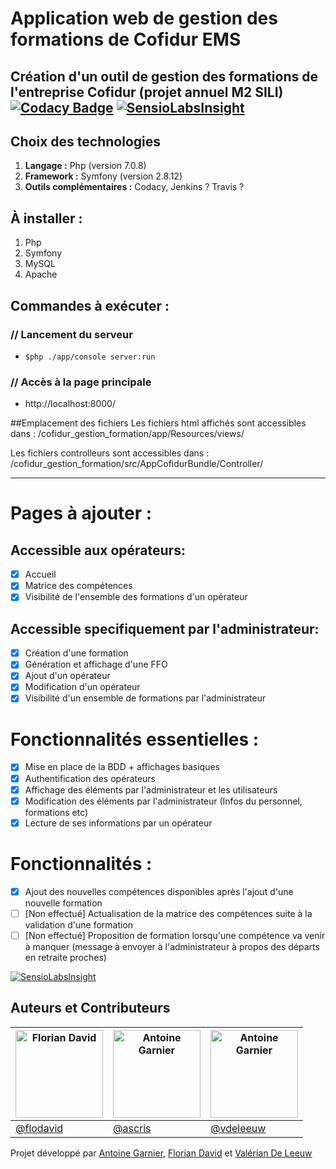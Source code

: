 # Application web de gestion des formations de Cofidur EMS
Création d'un outil de gestion des formations de l'entreprise Cofidur (projet annuel M2 SILI)
[![Codacy Badge](https://api.codacy.com/project/badge/Grade/f8744b5c39a7407a965fe3c1b7851c78)](https://www.codacy.com/app/flodavid/cofidur_gestion_formation?utm_source=github.com&amp;utm_medium=referral&amp;utm_content=TheGuysBrushes/cofidur_gestion_formation&amp;utm_campaign=Badge_Grade) [![SensioLabsInsight](https://insight.sensiolabs.com/projects/cc5f88fb-2df6-438d-99f2-bea76cbb2653/mini.png)](https://insight.sensiolabs.com/projects/cc5f88fb-2df6-438d-99f2-bea76cbb2653)
---

## Choix des technologies

1. **Langage :** Php (version 7.0.8)
2. **Framework :** Symfony (version 2.8.12)
3. **Outils complémentaires :** Codacy, Jenkins ? Travis ?

## À installer :

1. Php
2. Symfony
3. MySQL
4. Apache

## Commandes à exécuter :

### // Lancement du serveur
- `$php ./app/console server:run`

### // Accès à la page principale
- http://localhost:8000/

##Emplacement des fichiers
Les fichiers html affichés sont accessibles dans :
	/cofidur_gestion_formation/app/Resources/views/

Les fichiers controlleurs sont accessibles dans :
	/cofidur_gestion_formation/src/AppCofidurBundle/Controller/

---

# Pages à ajouter :
## Accessible aux opérateurs:
- [X] Accueil
- [X] Matrice des compétences
- [X] Visibilité de l'ensemble des formations d'un opérateur

## Accessible specifiquement par l'administrateur:
- [x] Création d'une formation
- [x] Génération et affichage d'une FFO
- [x] Ajout d'un opérateur
- [x] Modification d'un opérateur
- [x] Visibilité d'un ensemble de formations par l'administrateur

# Fonctionnalités essentielles :
- [X] Mise en place de la BDD + affichages basiques
- [X] Authentification des opérateurs
- [X] Affichage des éléments par l'administrateur et les utilisateurs
- [X] Modification des éléments par l'administrateur (Infos du personnel, formations etc)
- [X] Lecture de ses informations par un opérateur

# Fonctionnalités :
- [X] Ajout des nouvelles compétences disponibles après l'ajout d'une nouvelle formation
- [ ] [Non effectué] Actualisation de la matrice des compétences suite à la validation d'une formation
- [ ] [Non effectué] Proposition de formation lorsqu'une compétence va venir à manquer (message à envoyer à l'administrateur à propos des départs en retraite proches)

[![SensioLabsInsight](https://insight.sensiolabs.com/projects/cc5f88fb-2df6-438d-99f2-bea76cbb2653/big.png)](https://insight.sensiolabs.com/projects/cc5f88fb-2df6-438d-99f2-bea76cbb2653)


## Auteurs et Contributeurs

[<img alt="Florian David" src="https://avatars0.githubusercontent.com/u/11854849" width="140">](https://flodavid.github.io) | [<img alt="Antoine Garnier" src="https://avatars3.githubusercontent.com/u/15716032" width="140">](https://github.com/ascris) | [<img alt="Antoine Garnier" src="https://avatars2.githubusercontent.com/u/17699276" width="140">](https://github.com/vdeleeuw)
----------------------------------|-------------------------------------------------|----------------------------------------|
[@flodavid](https://flodavid.github.io) | [@ascris](https://github.com/ascris) | [@vdeleeuw](https://github.com/vdeleeuw)

  
Projet développé par [Antoine Garnier](https://github.com/ascris), [Florian David](https://github.com/flodavid) et [Valérian De Leeuw](https://github.com/vdeleeuw)
